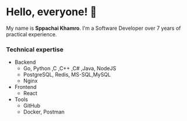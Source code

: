 # Hello, everyone! 👋

My name is **Sppachai Khamro**. I'm a Software Developer over 7 years of practical experience.

### Technical expertise
- Backend
  - Go, Python ,C ,C++ ,C# ,Java, NodeJS
  - PostgreSQL, Redis, MS-SQL,MySQL
  - Nginx
- Frontend
  - React
- Tools
  - GitHub 
  - Docker, Postman
